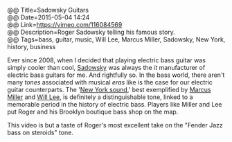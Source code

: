 @@ Title=Sadowsky Guitars  
@@ Date=2015-05-04 14:24  
@@ Link=https://vimeo.com/116084569  
@@ Description=Roger Sadowsky telling his famous story.  
@@ Tags=bass, guitar, music, Will Lee, Marcus Miller, Sadowsky, New York, history, business  

Ever since 2008, when I decided that playing electric bass guitar was simply cooler than cool, [Sadowsky](www.sadowsky.com) was always the *it* manufacturer of electric bass guitars for me. And rightfully so. In the bass world, there aren't many *tones* associated with musical *eras* like is the case for our electric guitar counterparts. The '[New York sound](http://www.talkbass.com/threads/what-is-the-new-york-sound.140176/),' best exemplified by [Marcus Miller](https://en.wikipedia.org/wiki/Marcus_Miller) and [Will Lee](https://en.wikipedia.org/wiki/Will_Lee_(bassist)), is definitely a distinguishable tone, linked to a memorable period in the history of electric bass. Players like Miller and Lee put Roger and his Brooklyn boutique bass shop on the map.

This video is but a taste of Roger's most excellent take on the "Fender Jazz bass on steroids" tone.